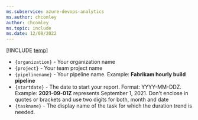 ```yaml
---
ms.subservice: azure-devops-analytics
ms.author: chcomley
author: chcomley
ms.topic: include
ms.date: 12/08/2022
---
```


[!INCLUDE [temp](sample-query-substitutions.md)]

- `{organization}` - Your organization name
- `{project}` - Your team project name
- `{pipelinename}` - Your pipeline name. Example: **Fabrikam hourly build pipeline**
- `{startdate}` - The date to start your report. Format: YYYY-MM-DDZ. Example: **2021-09-01Z** represents September 1, 2021. Don't enclose in quotes or brackets and use two digits for both, month and date
- `{taskname}` - The display name of the task for which the duration trend is needed.
